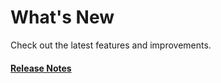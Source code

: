 # What's New

Check out the latest features and improvements.

#### [Release Notes](https://github.com/ivodolenc/aspekta/releases)
